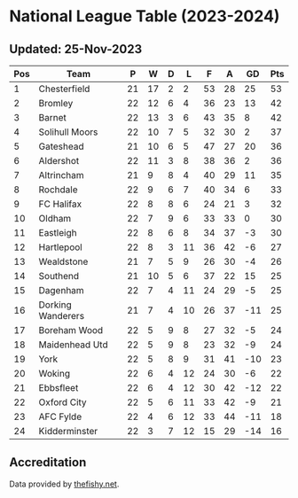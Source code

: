 # National League Table (2023-2024)
## Updated: 25-Nov-2023

| Pos | Team | P | W | D | L | F | A | GD | Pts |
| --- | --- | --- | --- | --- | --- | --- | --- | --- | --- |
| 1 | Chesterfield | 21 | 17 | 2 | 2 | 53 | 28 | 25 | 53 |
| 2 | Bromley | 22 | 12 | 6 | 4 | 36 | 23 | 13 | 42 |
| 3 | Barnet | 22 | 13 | 3 | 6 | 43 | 35 | 8 | 42 |
| 4 | Solihull Moors | 22 | 10 | 7 | 5 | 32 | 30 | 2 | 37 |
| 5 | Gateshead | 21 | 10 | 6 | 5 | 47 | 27 | 20 | 36 |
| 6 | Aldershot | 22 | 11 | 3 | 8 | 38 | 36 | 2 | 36 |
| 7 | Altrincham | 21 | 9 | 8 | 4 | 40 | 29 | 11 | 35 |
| 8 | Rochdale | 22 | 9 | 6 | 7 | 40 | 34 | 6 | 33 |
| 9 | FC Halifax | 22 | 8 | 8 | 6 | 24 | 21 | 3 | 32 |
| 10 | Oldham | 22 | 7 | 9 | 6 | 33 | 33 | 0 | 30 |
| 11 | Eastleigh | 22 | 8 | 6 | 8 | 34 | 37 | -3 | 30 |
| 12 | Hartlepool | 22 | 8 | 3 | 11 | 36 | 42 | -6 | 27 |
| 13 | Wealdstone | 21 | 7 | 5 | 9 | 26 | 30 | -4 | 26 |
| 14 | Southend | 21 | 10 | 5 | 6 | 37 | 22 | 15 | 25 |
| 15 | Dagenham | 22 | 7 | 4 | 11 | 24 | 29 | -5 | 25 |
| 16 | Dorking Wanderers | 21 | 7 | 4 | 10 | 26 | 37 | -11 | 25 |
| 17 | Boreham Wood | 22 | 5 | 9 | 8 | 27 | 32 | -5 | 24 |
| 18 | Maidenhead Utd | 22 | 5 | 9 | 8 | 23 | 32 | -9 | 24 |
| 19 | York | 22 | 5 | 8 | 9 | 31 | 41 | -10 | 23 |
| 20 | Woking | 22 | 6 | 4 | 12 | 24 | 30 | -6 | 22 |
| 21 | Ebbsfleet | 22 | 6 | 4 | 12 | 30 | 42 | -12 | 22 |
| 22 | Oxford City | 22 | 5 | 6 | 11 | 33 | 42 | -9 | 21 |
| 23 | AFC Fylde | 22 | 4 | 6 | 12 | 33 | 44 | -11 | 18 |
| 24 | Kidderminster | 22 | 3 | 7 | 12 | 15 | 29 | -14 | 16 |

## Accreditation 

Data provided by [thefishy.net](https://www.thefishy.net/).